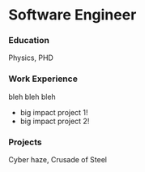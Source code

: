 # Software Engineer

### Education
Physics, PHD

### Work Experience
bleh bleh bleh
 - big impact project 1!
 - big impact project 2!

### Projects
Cyber haze, Crusade of Steel
